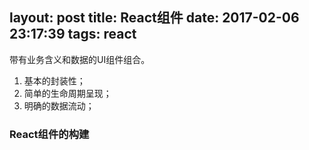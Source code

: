 layout: post
title: React组件
date: 2017-02-06 23:17:39
tags: react
---
带有业务含义和数据的UI组件组合。
<!-- more -->
1. 基本的封装性；
2. 简单的生命周期呈现；
3. 明确的数据流动；

### React组件的构建
